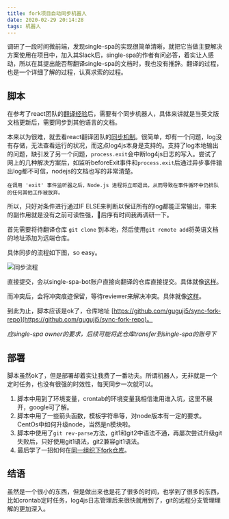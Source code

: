 ```yaml
---
title: fork项目自动同步机器人
date: 2020-02-29 20:14:28
tags: 机器人
---
```

调研了一段时间微前端，发现single-spa的实现很简单清晰，就把它当做主要解决方案使用在项目中，加入其Slack后，single-spa的作者有问必答，着实让人感动，所以在其提出能否帮翻译single-spa的文档时，我也没有推辞。翻译的过程，也是一个详细了解的过程，认真求索的过程。

## 脚本

在参考了react团队的[翻译经验](https://reactjs.org/blog/2019/02/23/is-react-translated-yet.html)后，需要有个同步机器人，具体来讲就是当英文版文档更新后，需要同步到其他语言的文档。

本来以为很难，就去看react翻译团队的[同步机制](https://github.com/reactjs/reactjs.org-translation/blob/master/scripts/sync.js)。很简单，却有一个问题，log没有存储，无法查看运行的状况，而这点log4js本身是支持的。支持了log本地输出的问题，缺引发了另一个问题，`process.exit`会中断log4js日志的写入。尝试了网上的几种解决方案后，如监听beforeExit事件和`process.exit`后通过异步事件输出log都不可信，nodejs的文档也写的非常清楚。

```
在调用 'exit' 事件监听器之后，Node.js 进程将立即退出，从而导致在事件循环中仍排队的任何其他工作被放弃。
```

所以，只好对条件进行通过IF ELSE来判断以保证所有的log都能正常输出，带来的副作用就是没有之前可读性强，后序有时间我再调研一下。

首先需要将待翻译仓库 `git clone` 到本地，然后使用`git remote add`将英语文档的地址添加为远端仓库。

具体同步的流程如下图，so easy。

![同步流程](/images/sync-process.png)

直接提交，会以single-spa-bot账户直接向翻译的仓库直接提交。具体就像[这样](https://github.com/single-spa/zh-hans.single-spa.js.org/commits?author=single-spa-bot)。

而冲突后，会将冲突痕迹保留，等待reviewer来解决冲突。具体就像[这样](https://github.com/guguji5/zh-hans.doc/pull/25/files)。

到此为止，脚本应该是ok了，仓库地址 [https://github.com/guguji5/sync-fork-repo](https://github.com/guguji5/sync-fork-repo)。

*应single-spa owner的要求，后续可能将此仓库transfer到single-spa的账号下*

## 部署

脚本虽然ok了，但是部署却着实让我费了一番功夫。所谓机器人，无非就是一个定时任务，也没有很强的时效性，每天同步一次就可以。

1. 脚本中用到了环境变量，crontab的环境变量我相信谁用谁入坑，这里不展开，google可了解。
2. 脚本中用了一些箭头函数，模板字符串等，对node版本有一定的要求。CentOs中如何升级node，当然是n模块啦。
3. 脚本中使用了`git rev-parse`方法，git1和git2中语法不通，再屡次尝试升级git失败后，只好使用git1语法，git2兼容git1语法。
4. 最后学了一招如何在[同一组织下fork仓库](https://stackoverflow.com/questions/22767617/copy-fork-a-git-repo-on-github-into-same-organization)。

## 结语

虽然是一个很小的东西，但是做出来也是花了很多的时间，也学到了很多的东西，比如crontab定时任务，log4js日志管理后来很快就用到了，git的远程分支管理理解的更加深入。